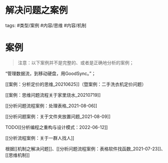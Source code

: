 

# 解决问题之案例

tags: #类型/案例  #内容/思维 #内容/机制 


# 案例

> 注意：以下案例并不是完整的、或者是正确地分析的案例；

“管理数据流，到移动硬盘，用GoodSync。”； 

[[案例：分析定价的思维_20210625]]（暨案例：二手洗衣机定价问题）


[[案例：思维问题流程关于家里烧水_20210719]]

[[分析问题流程案例：处理表格_2021-08-06]]

[[分析问题案例：关于文件夹放置问题_2021-08-09]]

TODO[[分析编程之重构与设计模式：2022-06-12]]


[[分析流程案例：关于一群人找人]]

根据[[机制之解决问题]]、[[分析问题流程案例：表格软件找函数_2021-07-23]]、[[思维机制]]


